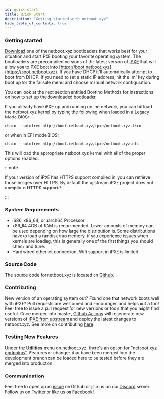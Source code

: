 ```yaml
---
id: quick-start
title: Quick Start
description: "Getting started with netboot.xyz"
hide_table_of_contents: true
---
```


### Getting started

[Download](https://netboot.xyz/downloads/) one of the netboot.xyz bootloaders that works best for your situation and start PXE booting your favorite operating system.  The bootloaders are precompiled versions of the latest version of [iPXE](https://github.com/ipxe/ipxe) that will allow you to PXE boot into [https://boot.netboot.xyz](https://boot.netboot.xyz).  If you have DHCP it'll automatically attempt to boot from DHCP.  If you need to set a static IP address, hit the 'm' key during boot up for the failsafe menu and choose manual network configuration.

You can look at the next section entitled [Booting Methods](https://netboot.xyz/docs/category/booting-methods) for instructions on how to set up the downloaded bootloader.

If you already have iPXE up and running on the network, you can hit load the netboot.xyz kernel by typing the following when loaded in a Legacy Mode BIOS:

    chain --autofree http://boot.netboot.xyz/ipxe/netboot.xyz.lkrn

or when in EFI mode BIOS:

    chain --autofree http://boot.netboot.xyz/ipxe/netboot.xyz.efi

This will load the appropriate netboot.xyz kernel with all of the proper options enabled.

:::note

If your version of iPXE has HTTPS support compiled in, you can retrieve those images over HTTPS. By default the upstream iPXE project does not compile in HTTPS support.*

:::

### System Requirements

- i686, x86_64, or aarch64 Processor
- x86_64 4GB of RAM is recommended. Lower amounts of memory can be used depending on how large the distribution is. Some distributions have to load a ramdisk into memory. If you experience issues when kernels are loading, this is generally one of the first things you should check and tune.
- Hard wired ethernet connection, Wifi support in iPXE is limited

### Source Code

The source code for netboot.xyz is located on [Github](https://github.com/netbootxyz/netboot.xyz).

### Contributing

New version of an operating system out?  Found one that network boots well with iPXE?  Pull requests are welcomed and encouraged and helps out a ton!  Feel free to issue a pull request for new versions or tools that you might find useful.  Once merged into master, [Github Actions](https://github.com/netbootxyz/netboot.xyz/actions) will regenerate new versions of [iPXE from upstream](https://github.com/ipxe/ipxe) and deploy the latest changes to netboot.xyz.  See more on contributing [here](https://netboot.xyz/docs/contributing).

### Testing New Features

Under the **Utilities** menu on netboot.xyz, there's an option for ["netboot.xyz endpoints"](https://github.com/netbootxyz/netboot.xyz/blob/development/roles/netbootxyz/templates/menu/nbxyz.ipxe.j2).  Features or changes that have been merged into the development branch can be loaded here to be tested before they are merged into production.

### Communication

Feel free to open up an [issue](https://github.com/netbootxyz/netboot.xyz/issues/new/choose) on Github or join us on our [Discord](https://discord.gg/An6PA2a) server.  Follow us on [Twitter](https://twitter.com/netbootxyz) or like us on [Facebook](https://www.facebook.com/netboot.xyz)!
